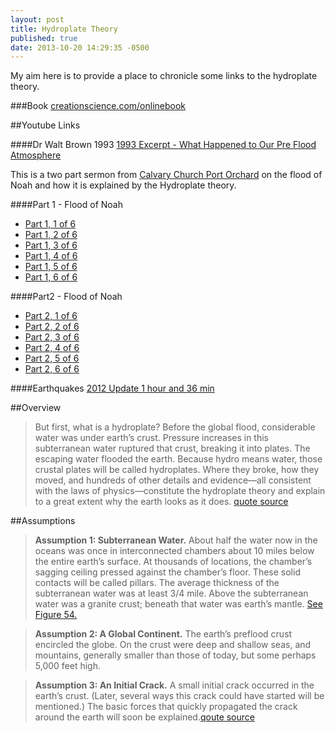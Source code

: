 ```yaml
---
layout: post
title: Hydroplate Theory
published: true
date: 2013-10-20 14:29:35 -0500
---
```



My aim here is to provide a place to chronicle some links to the hydroplate theory.

###Book
[creationscience.com/onlinebook](http://creationscience.com/onlinebook)

##Youtube Links

####Dr Walt Brown 1993
[1993 Excerpt - What Happened to Our Pre Flood Atmosphere](http://youtu.be/3jzijddw1qQ)

This is a two part sermon from [Calvary Church Port Orchard](http://www.youtube.com/user/CalvaryChurchPO?feature=watch) on the flood of Noah and how it is explained by the Hydroplate theory.

####Part 1 - Flood of Noah
* [Part 1, 1 of 6](http://youtu.be/XXQKSv5o_Po)
* [Part 1, 2 of 6](http://youtu.be/YQeGHLgvUwo)
* [Part 1, 3 of 6](http://www.youtube.com/watch?v=AZfJSFU8D6c)
* [Part 1, 4 of 6](http://www.youtube.com/watch?v=llbuS4Scox4)
* [Part 1, 5 of 6](http://www.youtube.com/watch?v=YYmN7QIrGNU)
* [Part 1, 6 of 6](http://www.youtube.com/watch?v=a_u0LoeMids)

####Part2 - Flood of Noah
* [Part 2, 1 of 6](http://www.youtube.com/watch?v=j2uu8_RB_0s)
* [Part 2, 2 of 6](http://www.youtube.com/watch?v=yS3zJc9PK1E)
* [Part 2, 3 of 6](http://www.youtube.com/watch?v=OKF-cJ2QjK0)
* [Part 2, 4 of 6](http://www.youtube.com/watch?v=4dfaHTeSMzI)
* [Part 2, 5 of 6](http://www.youtube.com/watch?v=bPwAOzw1EA4)
* [Part 2, 6 of 6](http://www.youtube.com/watch?v=62u5OZU_Oxw)
     
####Earthquakes
[2012 Update 1 hour and 36 min](http://www.youtube.com/watch?v=XWUxW6B-5Ro)

##Overview
> But first, what is a hydroplate? Before the global flood, considerable water was under earth’s crust. Pressure increases in this subterranean water ruptured that crust, breaking it into plates. The escaping water flooded the earth. Because hydro means water, those crustal plates will be called hydroplates. Where they broke, how they moved, and hundreds of other details and evidence—all consistent with the laws of physics—constitute the hydroplate theory and explain to a great extent why the earth looks as it does. [quote source](http://creationscience.com/onlinebook/HydroplateOverview2.html)

##Assumptions
> **Assumption 1: Subterranean Water.**  About half the water now in the oceans was once in interconnected chambers about 10 miles below the entire earth’s surface. At thousands of locations, the chamber’s sagging ceiling pressed against the chamber’s floor. These solid contacts will be called pillars. The average thickness of the subterranean water was at least 3/4 mile. Above the subterranean water was a granite crust; beneath that water was earth’s mantle. [See Figure 54.](http://www.creationscience.com/onlinebook/HydroplateOverview6.html#wp21492641)

> **Assumption 2: A Global Continent.** The earth’s preflood crust encircled the globe. On the crust were deep and shallow seas, and mountains, generally smaller than those of today, but some perhaps 5,000 feet high. 

> **Assumption 3: An Initial Crack.** A small initial crack occurred in the earth’s crust. (Later, several ways this crack could have started will be mentioned.) The basic forces that quickly propagated the crack around the earth will soon be explained.[qoute source](http://www.creationscience.com/onlinebook/HydroplateOverview6.html)

